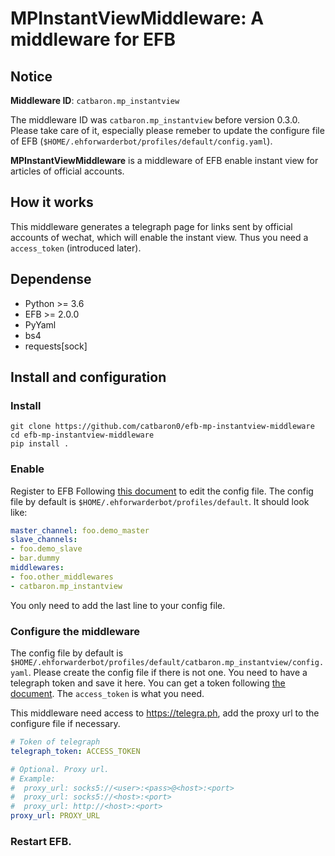 # MPInstantViewMiddleware: A middleware for EFB

## Notice

**Middleware ID**: `catbaron.mp_instantview`

The middleware ID was `catbaron.mp_instantview` before version 0.3.0. Please take care of it, especially please remeber to update the configure file of EFB (`$HOME/.ehforwarderbot/profiles/default/config.yaml`).

**MPInstantViewMiddleware** is a middleware of EFB enable instant view for articles of official accounts.

## How it works
This middleware generates a telegraph page for links sent by official accounts of wechat, which will enable the instant view. Thus you need a `access_token` (introduced later).

## Dependense
* Python >= 3.6
* EFB >= 2.0.0
* PyYaml
* bs4
* requests[sock]

## Install and configuration

### Install
```
git clone https://github.com/catbaron0/efb-mp-instantview-middleware
cd efb-mp-instantview-middleware
pip install .
```

### Enable

Register to EFB
Following [this document](https://ehforwarderbot.readthedocs.io/en/latest/getting-started.html) to edit the config file. The config file by default is `$HOME/.ehforwarderbot/profiles/default`. It should look like:

```yaml
master_channel: foo.demo_master
slave_channels:
- foo.demo_slave
- bar.dummy
middlewares:
- foo.other_middlewares
- catbaron.mp_instantview
```

You only need to add the last line to your config file.

### Configure the middleware

The config file by default is `$HOME/.ehforwarderbot/profiles/default/catbaron.mp_instantview/config.yaml`.
Please create the config file if there is not one. You need to have a telegraph token and save it here. You can get a token following [the document](https://telegra.ph/api#createAccount). The `access_token` is what you need.

This middleware need access to https://telegra.ph, add the proxy url to the configure file if necessary.

```yaml
# Token of telegraph
telegraph_token: ACCESS_TOKEN

# Optional. Proxy url.
# Example:
#  proxy_url: socks5://<user>:<pass>@<host>:<port>
#  proxy_url: socks5://<host>:<port>
#  proxy_url: http://<host>:<port>
proxy_url: PROXY_URL
```

### Restart EFB.


